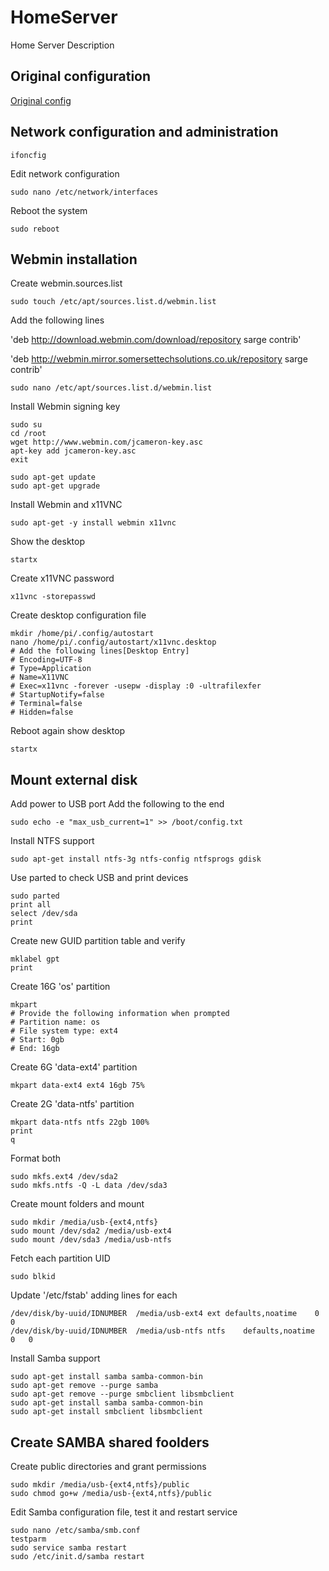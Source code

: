 # HomeServer
Home Server Description

## Original configuration

[Original config](/HomeServer/01_demos.txt)

## Network configuration and administration

```
ifoncfig
```

Edit network configuration

```
sudo nano /etc/network/interfaces
```

Reboot the system

```
sudo reboot
```

## Webmin installation

Create webmin.sources.list

```
sudo touch /etc/apt/sources.list.d/webmin.list
```

Add the following lines

'deb http://download.webmin.com/download/repository sarge contrib'

'deb http://webmin.mirror.somersettechsolutions.co.uk/repository sarge contrib'

```
sudo nano /etc/apt/sources.list.d/webmin.list
```

Install Webmin signing key

```
sudo su
cd /root
wget http://www.webmin.com/jcameron-key.asc
apt-key add jcameron-key.asc
exit
```

```
sudo apt-get update
sudo apt-get upgrade
```

Install Webmin and x11VNC

```
sudo apt-get -y install webmin x11vnc
```

Show the desktop

```
startx
```

Create x11VNC password

```
x11vnc -storepasswd
```

Create desktop configuration file

```
mkdir /home/pi/.config/autostart
nano /home/pi/.config/autostart/x11vnc.desktop
# Add the following lines[Desktop Entry]
# Encoding=UTF-8
# Type=Application
# Name=X11VNC
# Exec=x11vnc -forever -usepw -display :0 -ultrafilexfer
# StartupNotify=false
# Terminal=false
# Hidden=false
```

Reboot again show desktop

```
startx
```

## Mount external disk

Add power to USB port Add the following to the end

```
sudo echo -e "max_usb_current=1" >> /boot/config.txt
```

Install NTFS support

```
sudo apt-get install ntfs-3g ntfs-config ntfsprogs gdisk
```

Use parted to check USB  and print devices

```
sudo parted
print all
select /dev/sda
print
```

Create new GUID partition table and verify

```
mklabel gpt
print
```

Create 16G 'os' partition

```
mkpart
# Provide the following information when prompted
# Partition name: os
# File system type: ext4
# Start: 0gb
# End: 16gb
```

Create 6G 'data-ext4' partition

```
mkpart data-ext4 ext4 16gb 75%
```

Create 2G 'data-ntfs' partition

```
mkpart data-ntfs ntfs 22gb 100%
print
q
```

Format both

```
sudo mkfs.ext4 /dev/sda2
sudo mkfs.ntfs -Q -L data /dev/sda3
```

Create mount folders and mount

```
sudo mkdir /media/usb-{ext4,ntfs}
sudo mount /dev/sda2 /media/usb-ext4
sudo mount /dev/sda3 /media/usb-ntfs
```

Fetch each partition UID

```
sudo blkid
```

Update '/etc/fstab' adding lines for each

```
/dev/disk/by-uuid/IDNUMBER	/media/usb-ext4	ext	defaults,noatime	0	0
/dev/disk/by-uuid/IDNUMBER	/media/usb-ntfs	ntfs	defaults,noatime	0	0
```

Install Samba support

```
sudo apt-get install samba samba-common-bin
sudo apt-get remove --purge samba
sudo apt-get remove --purge smbclient libsmbclient
sudo apt-get install samba samba-common-bin
sudo apt-get install smbclient libsmbclient
```

## Create SAMBA shared foolders

Create public directories and grant permissions

```
sudo mkdir /media/usb-{ext4,ntfs}/public
sudo chmod go+w /media/usb-{ext4,ntfs}/public
```

Edit Samba configuration file, test it and restart service

```
sudo nano /etc/samba/smb.conf
testparm
sudo service samba restart
sudo /etc/init.d/samba restart
```
